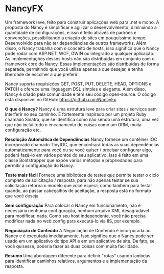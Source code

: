 # NancyFX
Um framework leve, feito para construir aplicações web para .net e mono. A proposta do Nancy é simplificar e agilizar o desenvolvimento, diminuindo a quantidade de configurações, e isso é feito através de padrões e convenções, possibilitando a criação de sites em pouquíssimo tempo. Desenvolvido para não ter dependências de outros frameworks. Além disso, o Nancy trabalha com o conceito de hosts, isso significa que o Nancy pode rodar com ASP.NET, WCF, OWIN ou integrado a qualquer aplicação. As implementações desses hosts não são distribuídas em conjunto com o framework core do Nancy. Essas implementações são distribuídas de forma separada, permitindo que você utilize apenas a que desejar, e tenha liberdade de escolher a que preferir.

Nancy suporta requisições GET, POST, PUT, DELETE, HEAD, OPTIONS e PATCH e oferece uma linguagem DSL simples e elegante. Além disso, Nancy é criado pela comunidade e tem seu código open-source. O código está disponível no GitHub: https://github.com/NancyFx.

**O que é Nancy?**
Nancy é uma estrutura leve para criar sites / serviços sem interferir no seu caminho. É fortemente inspirado por um projeto Ruby chamado Sinatra, que se identifica como não sendo uma estrutura, uma vez que não inclui todo o encanamento de coisas como um ORM, muita configuração etc.


**Resolução Automática de Dependências**
Nancy fornece um contêiner IOC incorporado chamado TinyIOC, que encontrará todas as suas dependências automaticamente para você ou se você quiser / precisar configurar algo, poderá fazê-lo em vários pontos do seu aplicativo. Isso é feito em uma classe Bootstrapper que expõe vários métodos e propriedades para permitir a configuração do Nancy.


**Teste mais fácil**
Fornece uma biblioteca de testes que permite testar o ciclo completo de solicitação / resposta, para não apenas testar se sua solicitação retorna o modelo que você espera, como também para testar quando, ao passar cabeçalhos de aceitação, a resposta está no formato que você deseja


**Sem configuração**
Para colocar o Nancy em funcionamento, não é necessária nenhuma configuração, nenhum arquivo XML desagradável para modificar, nada. Como seu host independente, você não precisa modificar nada no web.config para executá-lo via IIS, por exemplo.


**Negociação de Conteúdo**
A Negociação de Conteúdo é incorporada ao Nancy e é executada imediatamente. Isso significa que o Nancy pode ser usado em um aplicativo do tipo API e em um aplicativo de site. De fato, se você quisesse, poderia fazer as duas coisas com muita facilidade.

**Resumo**
Uma abordagem diferente para definir "rotas" usando lambdas para identificar caminhos relativos, argumentos e a implementação da resposta.
